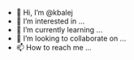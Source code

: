 - 👋 Hi, I’m @kbalej
- 👀 I’m interested in ...
- 🌱 I’m currently learning ...
- 💞️ I’m looking to collaborate on ...
- 📫 How to reach me ...

<!---
kbalej/kbalej is a ✨ special ✨ repository because its `README.md` (this file) appears on your GitHub profile.
You can click the Preview link to take a look at your changes.
--->

